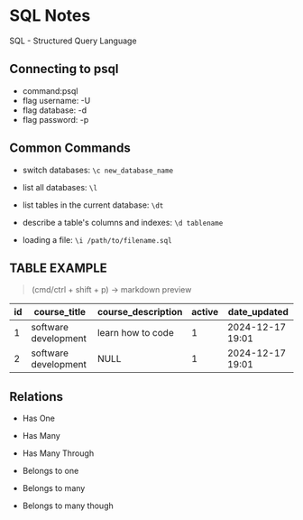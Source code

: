 # SQL Notes

SQL - Structured Query Language


## Connecting to psql 

- command:psql
- flag username: -U
- flag database: -d
- flag password: -p

## Common Commands

- switch databases: `\c new_database_name`
- list all databases: `\l`
- list tables in the current database: `\dt`
- describe a table's columns and indexes: `\d tablename`

- loading a file: `\i /path/to/filename.sql`


## TABLE EXAMPLE

> (cmd/ctrl + shift + p) -> markdown preview

| id | course_title | course_description | active | date_updated |
| --- | ---- | --- | --- | --- |
| 1 | software development | learn how to code | 1 | 2024-12-17 19:01 |
| 2 | software development | NULL | 1 | 2024-12-17 19:01 |

## Relations

- Has One
- Has Many
- Has Many Through


- Belongs to one
- Belongs to many
- Belongs to many though

